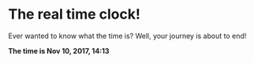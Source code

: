 # The real time clock!

Ever wanted to know what the time is? Well, your journey is about to end!

**The time is Nov 10, 2017, 14:13**